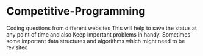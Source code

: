 # Competitive-Programming
Coding questions from different websites
This will help to save the status at any point of time and also 
Keep important problems in handy. 
Sometimes some important data structures and algorithms which might need to be revisited
